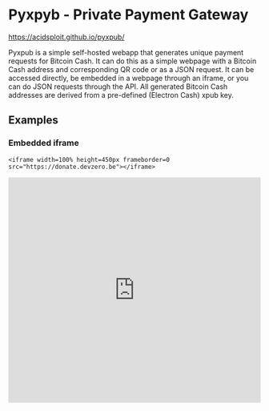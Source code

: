 # Pyxpyb - Private Payment Gateway
https://acidsploit.github.io/pyxpub/

Pyxpub is a simple self-hosted webapp that generates unique payment requests for Bitcoin Cash. It can do this as a simple webpage with a Bitcoin Cash address and corresponding QR code or as a JSON request. It can be accessed directly, be embedded in a webpage through an iframe, or you can do JSON requests through the API. All generated Bitcoin Cash addresses are derived from a pre-defined (Electron Cash) xpub key.

## Examples

### Embedded iframe

    <iframe width=100% height=450px frameborder=0 src="https://donate.devzero.be"></iframe> 
   

<iframe width=100% height=450px frameborder=0 src="https://donate.devzero.be"></iframe>

